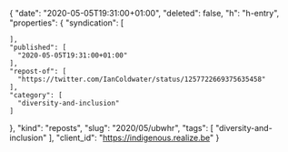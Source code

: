 {
  "date": "2020-05-05T19:31:00+01:00",
  "deleted": false,
  "h": "h-entry",
  "properties": {
    "syndication": [

    ],
    "published": [
      "2020-05-05T19:31:00+01:00"
    ],
    "repost-of": [
      "https://twitter.com/IanColdwater/status/1257722669375635458"
    ],
    "category": [
      "diversity-and-inclusion"
    ]
  },
  "kind": "reposts",
  "slug": "2020/05/ubwhr",
  "tags": [
    "diversity-and-inclusion"
  ],
  "client_id": "https://indigenous.realize.be"
}
